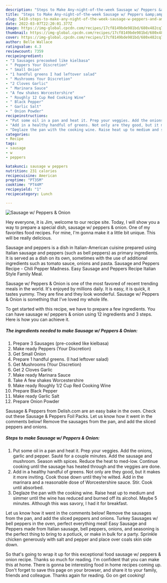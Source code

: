 ```yaml
---
description: "Steps to Make Any-night-of-the-week Sausage w/ Peppers &amp;amp; Onion"
title: "Steps to Make Any-night-of-the-week Sausage w/ Peppers &amp;amp; Onion"
slug: 5410-steps-to-make-any-night-of-the-week-sausage-w-peppers-and-amp-onion
date: 2022-03-07T22:20:01.377Z
image: https://img-global.cpcdn.com/recipes/17cf8149bde981bd/680x482cq70/sausage-w-peppers-onion-recipe-main-photo.jpg
thumbnail: https://img-global.cpcdn.com/recipes/17cf8149bde981bd/680x482cq70/sausage-w-peppers-onion-recipe-main-photo.jpg
cover: https://img-global.cpcdn.com/recipes/17cf8149bde981bd/680x482cq70/sausage-w-peppers-onion-recipe-main-photo.jpg
author: Belle Wallace
ratingvalue: 4.3
reviewcount: 7359
recipeingredient:
- "3 Sausages precooked like kielbasa"
- " Peppers Your Discretion"
- " Small Onion"
- "1 handful greens I had leftover salad"
- " Mushrooms Your Discretion"
- "2 Cloves Garlic"
- " Marinara Sauce"
- "A few shakes Worcestershire"
- " Roughly 12 Cup Red Cooking Wine"
- " Black Pepper"
- " Garlic Salt"
- " Onion Powder"
recipeinstructions:
- "Put some oil in a pan and heat it. Prep your veggies. Add the onions, garlic and pepper. Sauté for a couple minutes. Add the sausage and mushroom. Season with spices. Reduce the heat to med-low. Continue cooking until the sausage has heated through and the veggies are done."
- "Add in a healthy handful of greens. Not only are they good, but it makes it more inviting. Cook those down until they’re wilted. Add in the marinara and a reasonable dose of Worcestershire sauce. Stir. Cook until absorbed."
- "Deglaze the pan with the cooking wine. Raise heat up to medium and simmer until the wine has reduced and burned off its alcohol. Maybe 5 minutes. Although this was savory, I had it for breakfast."
categories:
- Recipe
tags:
- sausage
- w
- peppers

katakunci: sausage w peppers 
nutrition: 231 calories
recipecuisine: American
preptime: "PT35M"
cooktime: "PT44M"
recipeyield: "1"
recipecategory: Lunch

---
```



![Sausage w/ Peppers &amp; Onion](https://img-global.cpcdn.com/recipes/17cf8149bde981bd/680x482cq70/sausage-w-peppers-onion-recipe-main-photo.jpg)

Hey everyone, it is Jim, welcome to our recipe site. Today, I will show you a way to prepare a special dish, sausage w/ peppers &amp; onion. One of my favorites food recipes. For mine, I'm gonna make it a little bit unique. This will be really delicious.

Sausage and peppers is a dish in Italian-American cuisine prepared using Italian sausage and peppers (such as bell peppers) as primary ingredients. It is served as a dish on its own, sometimes with the use of additional ingredients such as tomato sauce, onions and pasta. Sausage and Peppers Recipe - Chili Pepper Madness. Easy Sausage and Peppers Recipe Italian Style Family Meal.

Sausage w/ Peppers &amp; Onion is one of the most favored of recent trending meals in the world. It's enjoyed by millions daily. It is easy, it is quick, it tastes yummy. They are fine and they look wonderful. Sausage w/ Peppers &amp; Onion is something that I've loved my whole life.


To get started with this recipe, we have to prepare a few ingredients. You can have sausage w/ peppers &amp; onion using 12 ingredients and 3 steps. Here is how you can achieve it.

<!--inarticleads1-->

##### The ingredients needed to make Sausage w/ Peppers &amp; Onion:

1. Prepare 3 Sausages (pre-cooked like kielbasa)
1. Make ready  Peppers (Your Discretion)
1. Get  Small Onion
1. Prepare 1 handful greens. (I had leftover salad)
1. Get  Mushrooms (Your Discretion)
1. Get 2 Cloves Garlic
1. Make ready  Marinara Sauce
1. Take A few shakes Worcestershire
1. Make ready  Roughly 1/2 Cup Red Cooking Wine
1. Prepare  Black Pepper
1. Make ready  Garlic Salt
1. Prepare  Onion Powder


Sausage &amp; Peppers from Delish.com are an easy bake in the oven. Check out these Sausage &amp; Peppers Foil Packs. Let us know how it went in the comments below! Remove the sausages from the pan, and add the sliced peppers and onions. 

<!--inarticleads2-->

##### Steps to make Sausage w/ Peppers &amp; Onion:

1. Put some oil in a pan and heat it. Prep your veggies. Add the onions, garlic and pepper. Sauté for a couple minutes. Add the sausage and mushroom. Season with spices. Reduce the heat to med-low. Continue cooking until the sausage has heated through and the veggies are done.
1. Add in a healthy handful of greens. Not only are they good, but it makes it more inviting. Cook those down until they’re wilted. Add in the marinara and a reasonable dose of Worcestershire sauce. Stir. Cook until absorbed.
1. Deglaze the pan with the cooking wine. Raise heat up to medium and simmer until the wine has reduced and burned off its alcohol. Maybe 5 minutes. Although this was savory, I had it for breakfast.


Let us know how it went in the comments below! Remove the sausages from the pan, and add the sliced peppers and onions. Turkey Sausages w/ bell peppers in the oven, perfect everything meal! Easy Sausage and Peppers made from Italian sausage, bell peppers, onions, and seasoning is the perfect thing to bring to a potluck, or make in bulk for a party. Sprinkle chicken generously with salt and pepper and place over coals skin side down. 

So that's going to wrap it up for this exceptional food sausage w/ peppers &amp; onion recipe. Thanks so much for reading. I'm confident that you can make this at home. There is gonna be interesting food in home recipes coming up. Don't forget to save this page on your browser, and share it to your family, friends and colleague. Thanks again for reading. Go on get cooking!
